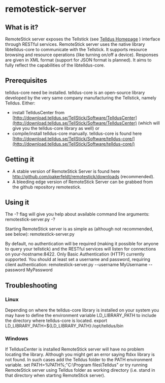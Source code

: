 # remotestick-server

## What is it?
RemoteStick server exposes the Tellstick (see [Telldus Homepage](http://www.telldus.se) ) interface through RESTful services. RemoteStick server uses the native library libtelldus-core to communicate with the Tellstick. It supports resource browsing and resource operations (like turning on/off a device). Responses are given in XML format (support for JSON format is planned). It aims to fully reflect the capabilities of the libtelldus-core.

## Prerequisites
telldus-core need be installed. telldus-core is an open-source library developed by the very same company manufacturing the Tellstick, namely Telldus.
Either:

 * install TelldusCenter from [http://download.telldus.se/TellStick/Software/TelldusCenter](http://download.telldus.se/TellStick/Software/TelldusCenter) (which will give you the telldus-core library as well) or 
 * compile/install telldus-core manually. telldus-core is found here [http://download.telldus.se/TellStick/Software/telldus-core/](http://download.telldus.se/TellStick/Software/telldus-core/)

## Getting it

 * A stable version of RemoteStick Server is found here http://github.com/pakerfeldt/remotestick/downloads (recommended).
 * A bleeding edge version of RemoteStick Server can be grabbed from the github repository remotestick.

## Using it
The -? flag will give you help about available command line arguments:
    remotestick-server.py -?

Starting RemoteStick server is as simple as (although not recommended, see below):
    remotestick-server.py

By default, no authentication will be required (making it possible for anyone to query your tellstick) and the RESTful services will listen for connections on your-hostname:8422. Only Basic Authentication (HTTP) currently supported.
You should at least set a username and password, requiring client authentication:
    remotestick-server.py --username MyUsername --password MyPassword

## Troubleshooting

### Linux
Depending on where the telldus-core library is installed on your system you may have to define the environment variable LD_LIBRARY_PATH to include the directory where telldus-core is located.
    export LD_LIBRARY_PATH=${LD_LIBRARY_PATH}:/opt/telldus/bin

### Windows
If TelldusCenter is installed RemoteStick server will have no problem locating the library. Although you might get an error saying ftdxx library is not found. In such cases add the Telldus folder to the PATH environment variable.
    set PATH=%PATH%;"C:\Program files\Telldus" 
or try running RemoteStick server using Telldus folder as working directory (i.e. stand in that directory when starting RemoteStick server).
